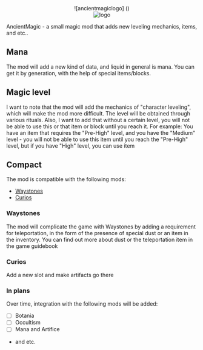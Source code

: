 <div align="center"> ![ancientmagiclogo] () </div>
<div align="center"> <img src=https://github.com/0mods/AncientMagic/assets/46783751/4953a629-7976-40ff-a1f6-d7b14d01c6da alt="logo"> </div>


AncientMagic - a small magic mod that adds new leveling mechanics, items, and etc..

## Mana

The mod will add a new kind of data, and liquid in general is mana. You can get it by generation, with the help of special items/blocks.

## Magic level

I want to note that the mod will add the mechanics of "character leveling", which will make the mod more difficult. The level will be obtained through various rituals. Also, I want to add that without a certain level, you will not be able to use this or that item or block until you reach it. For example: You have an item that requires the "Pre-High" level, and you have the "Medium" level - you will not be able to use this item until you reach the "Pre-High" level, but if you have "High" level, you can use item

## Compact
The mod is compatible with the following mods:
- [Waystones](https://github.com/ModdingForBlockheads/Waystones)
- [Curios](https://github.com/TheIllusiveC4/Curios)

### Waystones
The mod will complicate the game with Waystones by adding a requirement for teleportation, in the form of the presence of special dust or an item in the inventory. You can find out more about dust or the teleportation item in the game guidebook
### Curios
Add a new slot and make artifacts go there
### In plans
Over time, integration with the following mods will be added:
- [ ] Botania
- [ ] Occultism
- [ ] Mana and Artifice
- and etc.
